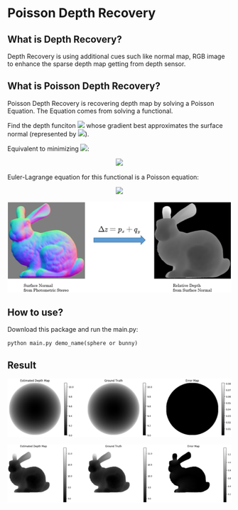 # Poisson Depth Recovery

## What is Depth Recovery?
Depth Recovery is using additional cues such like normal map, RGB image to enhance the
sparse depth map getting from depth sensor.

## What is Poisson Depth Recovery?
Poisson Depth Recovery is recovering depth map by solving a Poisson Equation. The Equation
comes from solving a functional.

Find the depth funciton <img src="http://latex.codecogs.com/gif.latex?z"/>
whose gradient best approximates the surface normal (represented
by <img src="http://latex.codecogs.com/gif.latex?p, q"/>). 

Equivalent to minimizing 
<img src="http://latex.codecogs.com/gif.latex?f(z)"/>:

<p align="center">
<img src="http://latex.codecogs.com/gif.latex?f%28z%29%3D%5Ciint%28%28z_x-p%29%5E2&plus;%28z_y-q%29%5E2%29dxdy"/>
</p>

Euler-Lagrange equation for this functional is a Poisson equation:

<p align="center">
<img src="http://latex.codecogs.com/gif.latex?%5CDelta%20z%3Dp_x&plus;q_y"/>
</p>

<p align="center">
<img src="pic/surface2depth.png" width="668">
</p>


## How to use?
Download this package and run the main.py:

```
python main.py demo_name(sphere or bunny)
```

## Result
<p align="center">
<img src="pic/sphere_result.png" width="846">
</p>

<p align="center">
<img src="pic/bunny_result.png" width="846">
</p>

